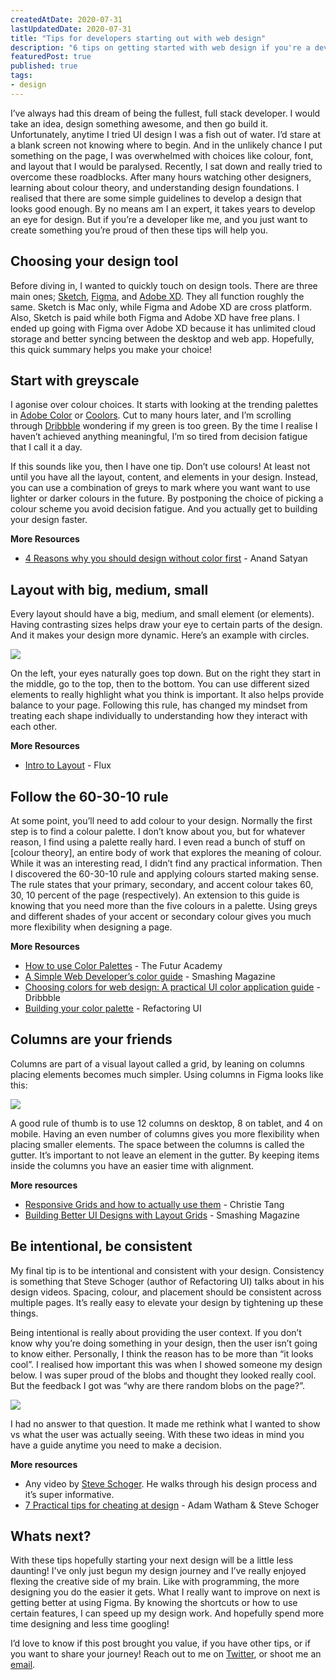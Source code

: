 ```yaml
---
createdAtDate: 2020-07-31
lastUpdatedDate: 2020-07-31
title: "Tips for developers starting out with web design"
description: "6 tips on getting started with web design if you're a developer"
featuredPost: true
published: true
tags:
- design
---
```

I’ve always had this dream of being the fullest, full stack developer. I would take an idea, design something awesome, and then go build it. Unfortunately, anytime I tried UI design I was a fish out of water. I’d stare at a blank screen not knowing where to begin. And in the unlikely chance I put something on the page, I was overwhelmed with choices like colour, font, and layout that I would be paralysed. Recently, I sat down and really tried to overcome these roadblocks. After many hours watching other designers, learning about colour theory, and understanding design foundations. I realised that there are some simple guidelines to develop a design that looks good enough. By no means am I an expert, it takes years to develop an eye for design. But if you’re a developer like me, and you just want to create something you’re proud of then these tips will help you.

## Choosing your design tool

Before diving in, I wanted to quickly touch on design tools. There are three main ones; [Sketch](https://www.sketch.com/), [Figma](https://www.figma.com), and [Adobe XD](https://www.adobe.com/products/xd.html). They all function roughly the same. Sketch is Mac only, while Figma and Adobe XD are cross platform. Also, Sketch is paid while both Figma and Adobe XD have free plans. I ended up going with Figma over Adobe XD because it has unlimited cloud storage and better syncing between the desktop and web app. Hopefully, this quick summary helps you make your choice!

## Start with greyscale

I agonise over colour choices. It starts with looking at the trending palettes in [Adobe Color](https://color.adobe.com/trends) or [Coolors](https://coolors.co/palettes/trending). Cut to many hours later, and I’m scrolling through [Dribbble](https://dribbble.com/) wondering if my green is too green. By the time I realise I haven’t achieved anything meaningful, I’m so tired from decision fatigue that I call it a day.

If this sounds like you, then I have one tip. Don’t use colours! At least not until you have all the layout, content, and elements in your design. Instead, you can use a combination of greys to mark where you want want to use lighter or darker colours in the future. By postponing the choice of picking a colour scheme you avoid decision fatigue. And you actually get to building your design faster.

**More Resources**

* [4 Reasons why you should design without color first](https://medium.com/devsdesign/4-reasons-why-you-should-design-without-color-first-c0e38180f689) - Anand Satyan

## Layout with big, medium, small

Every layout should have a big, medium, and small element (or elements). Having contrasting sizes helps draw your eye to certain parts of the design. And it makes your design more dynamic. Here’s an example with circles.

![](https://res.cloudinary.com/jonathan-yeong/image/upload/v1596159546/personal-blog/Frame_11_leskj6.png)

On the left, your eyes naturally goes top down. But on the right they start in the middle, go to the top, then to the bottom. You can use different sized elements to really highlight what you think is important. It also helps provide balance to your page. Following this rule, has changed my mindset from treating each shape individually to understanding how they interact with each other.

**More Resources**

* [Intro to Layout](https://www.youtube.com/watch?v=TDRhwSfxYkg) - Flux

## Follow the 60-30-10 rule

At some point, you’ll need to add colour to your design. Normally the first step is to find a colour palette. I don’t know about you, but for whatever reason, I find using a palette really hard. I even read a bunch of stuff on \[colour theory\], an entire body of work that explores the meaning of colour. While it was an interesting read, I didn’t find any practical information. Then I discovered the 60-30-10 rule and applying colours started making sense. The rule states that your primary, secondary, and accent colour takes 60, 30, 10 percent of the page (respectively). An extension to this guide is knowing that you need more than the five colours in a palette. Using greys and different shades of your accent or secondary colour gives you much more flexibility when designing a page.

**More Resources**

* [How to use Color Palettes](https://www.youtube.com/watch?v=eXcKOqviLE0) - The Futur Academy
* [A Simple Web Developer’s color guide](https://www.smashingmagazine.com/2016/04/web-developer-guide-color/) - Smashing Magazine
* [Choosing colors for web design: A practical UI color application guide](https://dribbble.com/stories/2018/12/19/choosing-colors-for-web-design-a-practical-ui-color-application-guide) - Dribbble
* [Building your color palette](https://refactoringui.com/previews/building-your-color-palette/) - Refactoring UI

## Columns are your friends

Columns are part of a visual layout called a grid, by leaning on columns placing elements becomes much simpler. Using columns in Figma looks like this:

![](https://res.cloudinary.com/jonathan-yeong/image/upload/v1596159556/personal-blog/Screen_Shot_2020-07-30_at_4.12.03_PM_xztwhb.png)

A good rule of thumb is to use 12 columns on desktop, 8 on tablet, and 4 on mobile. Having an even number of columns gives you more flexibility when placing smaller elements. The space between the columns is called the gutter. It’s important to not leave an element in the gutter. By keeping items inside the columns you have an easier time with alignment.

**More resources**

* [Responsive Grids and how to actually use them](https://uxdesign.cc/responsive-grids-and-how-to-actually-use-them-970de4c16e01) - Christie Tang
* [Building Better UI Designs with Layout Grids](https://www.smashingmagazine.com/2017/12/building-better-ui-designs-layout-grids/) - Smashing Magazine

## Be intentional, be consistent

My final tip is to be intentional and consistent with your design. Consistency is something that Steve Schoger (author of Refactoring UI) talks about in his design videos. Spacing, colour, and placement should be consistent across multiple pages. It’s really easy to elevate your design by tightening up these things.

Being intentional is really about providing the user context. If you don’t know why you’re doing something in your design, then the user isn’t going to know either. Personally, I think the reason has to be more than “it looks cool”. I realised how important this was when I showed someone my design below. I was super proud of the blobs and thought they looked really cool. But the feedback I got was “why are there random blobs on the page?”.

![](https://res.cloudinary.com/jonathan-yeong/image/upload/v1596159591/personal-blog/Screen_Shot_2020-07-30_at_3.43.38_PM_jhje4f.png)

I had no answer to that question. It made me rethink what I wanted to show vs what the user was actually seeing.   With these two ideas in mind you have a guide anytime you need to make a decision.

**More resources**

* Any video by [Steve Schoger](https://www.youtube.com/channel/UCxqiDtkXtOCNJdckODHk9YA). He walks through his design process and it’s super informative.
* [7 Practical tips for cheating at design](https://medium.com/refactoring-ui/7-practical-tips-for-cheating-at-design-40c736799886) - Adam Watham & Steve Schoger

## Whats next?

With these tips hopefully starting your next design will be a little less daunting! I've only just begun my design journey and I’ve really enjoyed flexing the creative side of my brain. Like with programming, the more designing you do the easier it gets. What I really want to improve on next is getting better at using Figma. By knowing the shortcuts or how to use certain features, I can speed up my design work. And hopefully spend more time designing and less time googling!

I’d love to know if this post brought you value, if you have other tips, or if you want to share your journey! Reach out to me on [Twitter](https://twitter.com/jonoyeong), or shoot me an [email](mailto:hello@jonathanyeong.com).